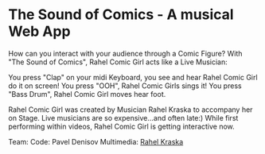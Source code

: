 The Sound of Comics - A musical Web App
===================

How can you interact with your audience through a Comic Figure?
With "The Sound of Comics", Rahel Comic Girl acts like a Live Musician:

You press "Clap" on your midi Keyboard, you see and hear Rahel Comic Girl do it on screen!
You press "OOH", Rahel Comic Girls sings it!
You press "Bass Drum", Rahel Comic Girl moves hear foot.

Rahel Comic Girl was created by Musician Rahel Kraska to accompany her on Stage.
Live musicians are so expensive...and often late:)
While first performing within videos, Rahel Comic Girl is getting interactive now.

Team: 
Code: Pavel Denisov
Multimedia: [Rahel Kraska](http://rahelkraska.com/)
